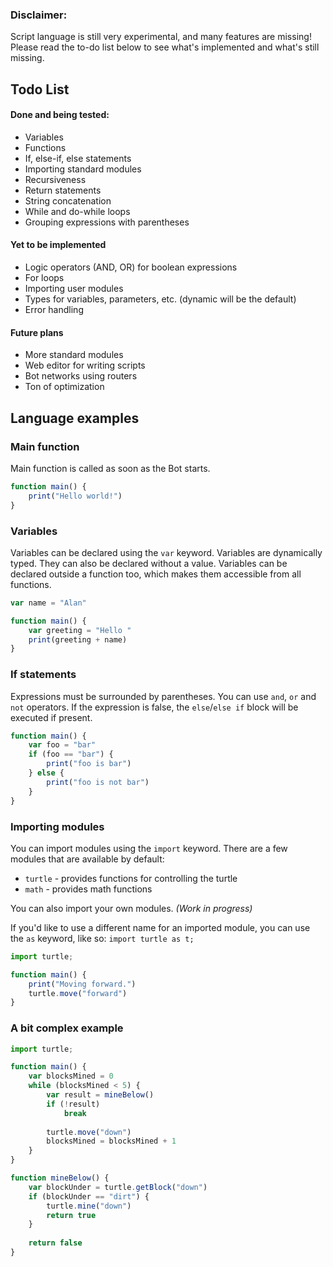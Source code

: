 ### Disclaimer:
Script language is still very experimental, and many features are missing! Please read the to-do list below to see what's implemented and what's still missing.

## Todo List
#### Done and being tested:
- Variables
- Functions
- If, else-if, else statements
- Importing standard modules
- Recursiveness
- Return statements
- String concatenation
- While and do-while loops
- Grouping expressions with parentheses

#### Yet to be implemented
- Logic operators (AND, OR) for boolean expressions
- For loops
- Importing user modules
- Types for variables, parameters, etc. (dynamic will be the default)
- Error handling

#### Future plans
- More standard modules
- Web editor for writing scripts
- Bot networks using routers
- Ton of optimization

## Language examples

### Main function
Main function is called as soon as the Bot starts.
```ts
function main() {
    print("Hello world!")
}
```

### Variables
Variables can be declared using the `var` keyword. Variables are dynamically typed. They can also be declared without a value. Variables can be declared outside a function too, which makes them accessible from all functions.
```ts
var name = "Alan"

function main() {
    var greeting = "Hello "
    print(greeting + name)
}
```

### If statements
Expressions must be surrounded by parentheses.
You can use `and`, `or` and `not` operators.
If the expression is false, the `else`/`else if` block will be executed if present.
```ts
function main() {
    var foo = "bar"
    if (foo == "bar") {
        print("foo is bar")
    } else {
        print("foo is not bar")
    }
}
```

### Importing modules
You can import modules using the `import` keyword. There are a few modules that are available by default:
- `turtle` - provides functions for controlling the turtle
- `math` - provides math functions

You can also import your own modules. *(Work in progress)*

If you'd like to use a different name for an imported module, you can use the `as` keyword, like so: `import turtle as t;`
```ts
import turtle;

function main() {
    print("Moving forward.")
    turtle.move("forward")
}
```

### A bit complex example
```ts
import turtle;

function main() {
    var blocksMined = 0
    while (blocksMined < 5) {
        var result = mineBelow()
        if (!result)
            break
        
        turtle.move("down")
        blocksMined = blocksMined + 1
    }
}

function mineBelow() {
    var blockUnder = turtle.getBlock("down")
    if (blockUnder == "dirt") {
        turtle.mine("down")
        return true
    }
    
    return false
}
```